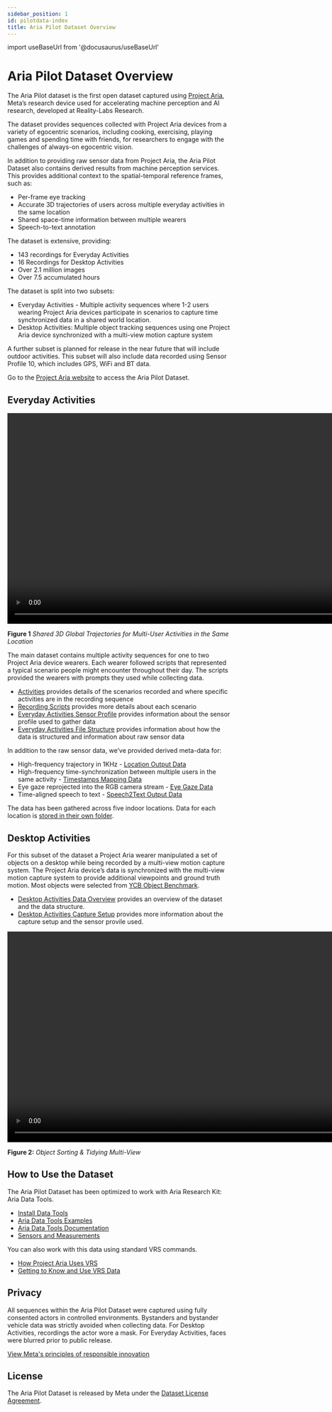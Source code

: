 ```yaml
---
sidebar_position: 1
id: pilotdata-index
title: Aria Pilot Dataset Overview
---
```

import useBaseUrl from '@docusaurus/useBaseUrl'

# Aria Pilot Dataset Overview

The Aria Pilot dataset is the first open dataset captured using [Project Aria](https://about.facebook.com/realitylabs/projectaria/), Meta’s research device used for accelerating machine perception and AI research, developed at Reality-Labs Research.

The dataset provides sequences collected with Project Aria devices from a variety of egocentric scenarios, including cooking, exercising, playing games and spending time with friends, for researchers to engage with the challenges of always-on egocentric vision.

In addition to providing raw sensor data from Project Aria, the Aria Pilot Dataset also contains derived results from machine perception services. This provides additional context to the spatial-temporal reference frames, such as:

* Per-frame eye tracking
* Accurate 3D trajectories of users across multiple everyday activities in the same location
* Shared space-time information between multiple wearers
* Speech-to-text annotation



The dataset is extensive, providing:

* 143 recordings for Everyday Activities
* 16 Recordings for Desktop Activities
* Over 2.1 million images
* Over 7.5 accumulated hours

The dataset is split into two subsets:

* Everyday Activities - Multiple activity sequences where 1-2 users wearing Project Aria devices participate in scenarios to capture time synchronized data in a shared world location.
* Desktop Activities: Multiple object tracking sequences using one Project Aria device synchronized with a multi-view motion capture system

A further subset is planned for release in the near future that will include outdoor activities. This subset will also include data recorded using Sensor Profile 10, which includes GPS, WiFi and BT data.

Go to the [Project Aria website](https://about.facebook.com/realitylabs/projectaria/datasets) to access the Aria Pilot Dataset.

## Everyday Activities

<video width="950" controls>
  <source src={useBaseUrl('video/map_merge.m4v')} type="video/mp4"/>
  Your browser does not support the video tag.
</video>

**Figure 1** *Shared 3D Global Trajectories for Multi-User Activities in the Same Location*


The main dataset contains multiple activity sequences for one to two Project Aria device wearers. Each wearer followed scripts that represented a typical scenario people might encounter throughout their day. The scripts provided the wearers with prompts they used while collecting data.

* [Activities](/pilotdata/everyday/activities.md) provides details of the scenarios recorded and where specific activities are in the recording sequence
* [Recording Scripts](/pilotdata/everyday/scripts.md) provides more details about each scenario
* [Everyday Activities Sensor Profile](/pilotdata/everyday/sensor-profiles.md) provides information about the sensor profile used to gather data
* [Everyday Activities File Structure](/pilotdata/everyday/everyday.md) provides information about how the data is structured and information about raw sensor data

In addition to the raw sensor data, we’ve provided derived meta-data for:

* High-frequency trajectory in 1KHz - [Location Output Data](/pilotdata/location-output.mdx)
* High-frequency time-synchronization between multiple users in the same activity - [Timestamps Mapping Data](/pilotdata/timestamps.md)
* Eye gaze reprojected into the RGB camera stream - [Eye Gaze Data](/pilotdata/reprojected-gaze.mdx)
* Time-aligned speech to text - [Speech2Text Output Data](/pilotdata/speech2text.md)

The data has been gathered across five indoor locations. Data for each location is [stored in their own folder](/pilotdata/everyday/everyday.md).

## Desktop Activities

For this subset of the dataset a Project Aria wearer manipulated a set of objects on a desktop while being recorded by a multi-view motion capture system. The Project Aria device’s data is synchronized with the multi-view motion capture system to provide additional viewpoints and ground truth motion. Most objects were selected from [YCB Object Benchmark](https://www.ycbbenchmarks.com/).

* [Desktop Activities Data Overview](/pilotdata/desk/desktop_overview.mdx) provides an overview of the dataset and the data structure.
* [Desktop Activities Capture Setup](/pilotdata/desk/desktop_setup.md) provides more information about the capture setup and the sensor provile used.


<video width="950" controls>
  <source src={useBaseUrl('video/desk_12-demo.m4v')} type="video/mp4"/>
  Your browser does not support the video tag.
</video>

**Figure 2:** *Object Sorting & Tidying Multi-View*


## How to Use the Dataset

The Aria Pilot Dataset has been optimized to work with Aria Research Kit: Aria Data Tools.

* [Install Data Tools](/install.md)
* [Aria Data Tools Examples](howto/examples.md)
* [Aria Data Tools Documentation](/overview.md)
* [Sensors and Measurements](/sensors-measurements.md)


You can also work with this data using standard VRS commands.

* [How Project Aria Uses VRS](aria-vrs.md)
* [Getting to Know and Use VRS Data](use-vrs.md)


## Privacy

All sequences within the Aria Pilot Dataset were captured using fully consented actors in controlled environments. Bystanders and bystander vehicle data was strictly avoided when collecting data. For Desktop Activities, recordings the actor wore a mask. For Everyday Activities, faces were blurred prior to public release.

[View Meta's principles of responsible innovation](https://about.facebook.com/realitylabs/responsible-innovation-principles/)


## License

The Aria Pilot Dataset is released by Meta under the [Dataset License Agreement](https://about.facebook.com/realitylabs/projectaria/pilot-dataset-privacy-policy/).

